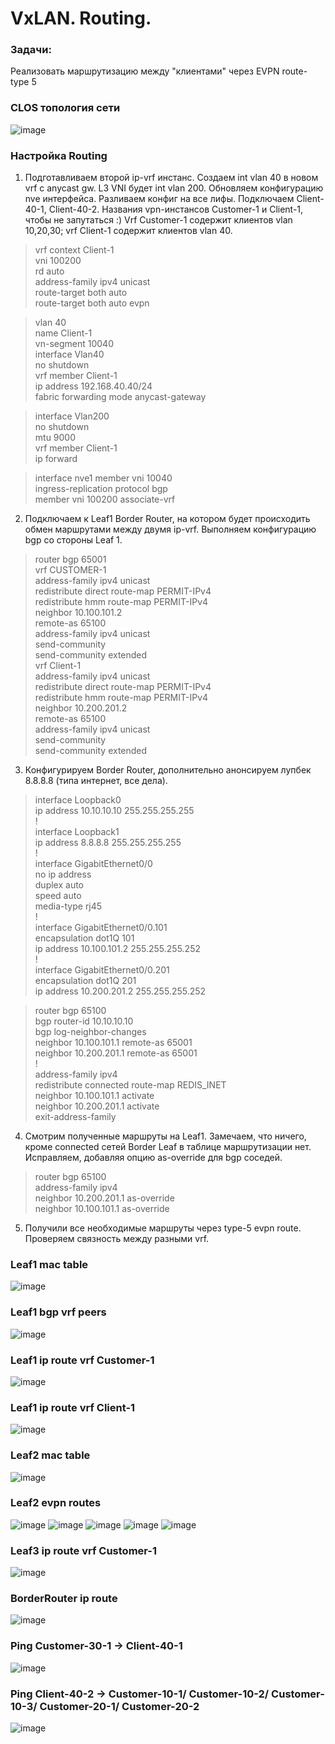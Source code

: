 # VxLAN. Routing.

### Задачи:
Реализовать маршрутизацию между "клиентами" через EVPN route-type 5

### CLOS топология сети
![image](https://github.com/user-attachments/assets/be8b2962-2872-44f2-ae7c-c9417d5aae77)


### Настройка Routing

1. Подготавливаем второй ip-vrf инстанс. Создаем int vlan 40 в новом vrf с anycast gw. L3 VNI будет int vlan 200. Обновляем конфигурацию nve интерфейса. Разливаем конфиг на все лифы. Подключаем Client-40-1, Client-40-2. Названия vpn-инстансов Customer-1 и Client-1, чтобы не запутаться :) Vrf Customer-1 содержит клиентов vlan 10,20,30; vrf Client-1 содержит клиентов vlan 40.
> vrf context Client-1  
  vni 100200  
  rd auto  
  address-family ipv4 unicast  
    route-target both auto  
    route-target both auto evpn  
  
> vlan 40  
  name Client-1  
  vn-segment 10040  
interface Vlan40  
  no shutdown  
  vrf member Client-1  
  ip address 192.168.40.40/24  
  fabric forwarding mode anycast-gateway  
  
> interface Vlan200  
  no shutdown  
  mtu 9000  
  vrf member Client-1  
  ip forward  

> interface nve1
  member vni 10040  
    ingress-replication protocol bgp  
  member vni 100200 associate-vrf  

2. Подключаем к Leaf1 Border Router, на котором будет происходить обмен маршрутами между двумя ip-vrf. Выполняем конфигурацию bgp со стороны Leaf 1.

> router bgp 65001  
vrf CUSTOMER-1  
    address-family ipv4 unicast  
      redistribute direct route-map PERMIT-IPv4  
      redistribute hmm route-map PERMIT-IPv4  
    neighbor 10.100.101.2  
      remote-as 65100  
      address-family ipv4 unicast  
        send-community  
        send-community extended  
  vrf Client-1  
    address-family ipv4 unicast  
      redistribute direct route-map PERMIT-IPv4  
      redistribute hmm route-map PERMIT-IPv4  
    neighbor 10.200.201.2  
      remote-as 65100  
      address-family ipv4 unicast  
        send-community  
        send-community extended  

3. Конфигурируем Border Router, дополнительно анонсируем лупбек 8.8.8.8 (типа интернет, все дела).
> interface Loopback0  
 ip address 10.10.10.10 255.255.255.255  
!  
interface Loopback1  
 ip address 8.8.8.8 255.255.255.255  
!  
interface GigabitEthernet0/0  
 no ip address  
 duplex auto  
 speed auto  
 media-type rj45  
!  
interface GigabitEthernet0/0.101  
 encapsulation dot1Q 101  
 ip address 10.100.101.2 255.255.255.252  
!  
interface GigabitEthernet0/0.201  
 encapsulation dot1Q 201  
 ip address 10.200.201.2 255.255.255.252  

> router bgp 65100  
 bgp router-id 10.10.10.10  
 bgp log-neighbor-changes  
 neighbor 10.100.101.1 remote-as 65001  
 neighbor 10.200.201.1 remote-as 65001  
 !  
 address-family ipv4  
  redistribute connected route-map REDIS_INET  
  neighbor 10.100.101.1 activate  
  neighbor 10.200.201.1 activate  
 exit-address-family  

4. Смотрим полученные маршруты на Leaf1. Замечаем, что ничего, кроме connected сетей Border Leaf в таблице маршрутизации нет. Исправляем, добавляя опцию as-override для bgp соседей.
> router bgp 65100  
 address-family ipv4  
  neighbor 10.200.201.1 as-override  
  neighbor 10.100.101.1 as-override  

5. Получили все необходимые маршруты через type-5 evpn route. Проверяем связность между разными vrf.

### Leaf1 mac table
![image](https://github.com/user-attachments/assets/edf8cfc1-17d7-48d0-b707-932f7bd57b63)

### Leaf1 bgp vrf peers
![image](https://github.com/user-attachments/assets/1dc3de4c-0a06-4f65-9e1e-f32d2e494b82)

### Leaf1 ip route vrf Customer-1
![image](https://github.com/user-attachments/assets/8872f52f-97eb-4e0e-a7d7-ec0084321432)

### Leaf1 ip route vrf Client-1
![image](https://github.com/user-attachments/assets/2b78ab72-5a33-4aa2-870e-e4de43f00574)


### Leaf2 mac table
![image](https://github.com/user-attachments/assets/1b269193-3de6-4c80-865a-bd9ffe22ea6d)


### Leaf2 evpn routes
![image](https://github.com/user-attachments/assets/091f5ab5-9807-46ab-852f-a4bfbdb0ce2b)
![image](https://github.com/user-attachments/assets/6692e175-5497-4a63-923c-96f71be13ee0)
![image](https://github.com/user-attachments/assets/616e5eec-11e0-4d66-8620-9b16d8110fcc)
![image](https://github.com/user-attachments/assets/13b18ee1-e6bd-41d5-a989-71cd3e68fd58)
![image](https://github.com/user-attachments/assets/1393fcc4-2633-4708-8f3a-29426bb5e208)


### Leaf3 ip route vrf Customer-1
![image](https://github.com/user-attachments/assets/9c3aa4e9-3bcf-4b3c-bb9b-0036a855e6a6)

### BorderRouter ip route
![image](https://github.com/user-attachments/assets/0fefe34c-2dcf-4346-8778-8ac89e95a878)

### Ping Customer-30-1 -> Client-40-1
![image](https://github.com/user-attachments/assets/60437a72-a1e8-431a-bff0-024cca639fec)

### Ping Client-40-2 -> Customer-10-1/ Customer-10-2/ Customer-10-3/ Customer-20-1/ Customer-20-2
![image](https://github.com/user-attachments/assets/2abf584c-9369-4de1-845d-02bfd46cf4b8)



